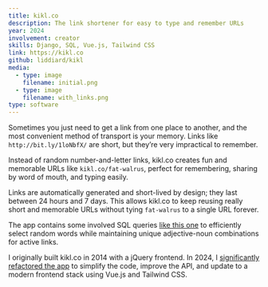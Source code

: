 ```yaml
---
title: kikl.co
description: The link shortener for easy to type and remember URLs
year: 2024
involvement: creator
skills: Django, SQL, Vue.js, Tailwind CSS
link: https://kikl.co
github: liddiard/kikl
media:
  - type: image
    filename: initial.png
  - type: image
    filename: with_links.png
type: software
---
```


Sometimes you just need to get a link from one place to another, and the most convenient method of transport is your memory. Links like `http://bit.ly/1loNbfX/` are short, but they’re very impractical to remember.

Instead of random number-and-letter links, kikl.co creates fun and memorable URLs like `kikl.co/fat-walrus`, perfect for remembering, sharing by word of mouth, and typing easily.

Links are automatically generated and short-lived by design; they last between 24 hours and 7 days. This allows kikl.co to keep reusing really short and memorable URLs without tying `fat-walrus` to a single URL forever.

The app contains some involved SQL queries [like this one](https://github.com/liddiard/kikl/blob/ce4204ff93964424e4186c96065bd38ffc1ac3e5/shortener/views.py#L172) to efficiently select random words while maintaining unique adjective-noun combinations for active links.

I originally built kikl.co in 2014 with a jQuery frontend. In 2024, I [significantly refactored the app](https://github.com/liddiard/kikl/pull/9) to simplify the code, improve the API, and update to a modern frontend stack using Vue.js and Tailwind CSS.